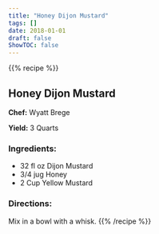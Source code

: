 ```yaml
---
title: "Honey Dijon Mustard"
tags: []
date: 2018-01-01
draft: false
ShowTOC: false
---
```


{{% recipe %}}

## Honey Dijon Mustard

**Chef:** Wyatt Brege

**Yield:** 3 Quarts


### Ingredients:

-   32 fl oz Dijon Mustard
-   3/4 jug Honey
-   2 Cup Yellow Mustard

### Directions: 

Mix in a bowl with a whisk.
{{% /recipe %}}
